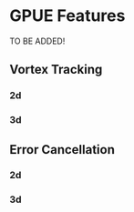 # GPUE Features

TO BE ADDED!

## Vortex Tracking

### 2d
### 3d

## Error Cancellation

### 2d
### 3d

